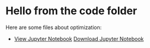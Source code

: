 # Hello from the code folder

Here are some files about optimization:
- [View Jupyter Notebook](Zhang-westvaco.html)
[Download Jupyter Notebook](Zhang-westvaco.html)
